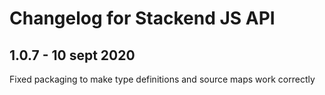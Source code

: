 # Changelog for Stackend JS API

## 1.0.7 - 10 sept 2020
Fixed packaging to make type definitions and source maps work correctly


 
